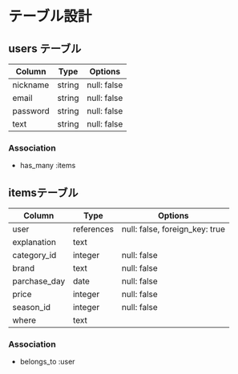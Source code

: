 # テーブル設計

## users テーブル

| Column                   | Type    | Options      |
| --------                 | ------  | ------------ |
| nickname                 | string  | null: false  | 
| email                    | string  | null: false  |
| password                 | string  | null: false  |
| text                     | string  | null: false  |

### Association

- has_many :items

##  itemsテーブル

| Column           | Type        | Options                        |
| ---------------  | ----------  | -----------------------------  |
| user             | references  | null: false, foreign_key: true |
| explanation      | text        |                                | 
| category_id      | integer     | null: false                    |
| brand            | text        | null: false                    |
| parchase_day     | date        | null: false                    |
| price            | integer     | null: false                    |
| season_id        | integer     | null: false                    |
| where            | text        |                                |


### Association

- belongs_to :user
